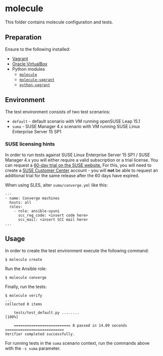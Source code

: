 # molecule
This folder contains molecule configuration and tests.

## Preparation
Ensure to the following installed:
- [Vagrant](https://vagrantup.com)
- [Oracle VirtualBox](https://virtualbox.org)
- Python modules
  - [`molecule`](https://pypi.org/project/molecule/)
  - [`molecule-vagrant`](https://pypi.org/project/molecule-vagrant/)
  - [`python-vagrant`](https://pypi.org/project/python-vagrant/)

## Environment
The test environment consists of two test scenarios:
- `default` - default scenario with VM running openSUSE Leap 15.1
- `suma` - SUSE Manager 4.x scenario with VM running SUSE Linux Enterprise Server 15 SP1

### SUSE licensing hints
In order to run tests against SUSE Linux Enterprise Server 15 SP1 / SUSE Manager 4.x you will either require a valid subscription or a trial license.
You can request a [60-day trial on the SUSE website.](https://www.suse.com/products/suse-manager/download/)
For this, you will need to create a [SUSE Customer Center](https://scc.suse.com) account - you will **not** be able to request an additional trial for the same release after the 60 days have expired.

When using SLES, alter ``suma/converge.yml`` like this:
```
---
- name: Converge machines
  hosts: all
  roles:
    - role: ansible-uyuni
      scc_reg_code: <insert code here>
      scc_mail: <insert SCC mail here>
...
```

## Usage
In order to create the test environment execute the following command:

```
$ molecule create
```

Run the Ansible role:
```
$ molecule converge
```

Finally, run the tests:
```
$ molecule verify
...
collected 8 items

    tests/test_default.py ........                                           [100%]

    ========================== 8 passed in 14.09 seconds ===========================
Verifier completed successfully.
```

For running tests in the `suma` scenario context, run the commands above with the `-s suma` parameter.